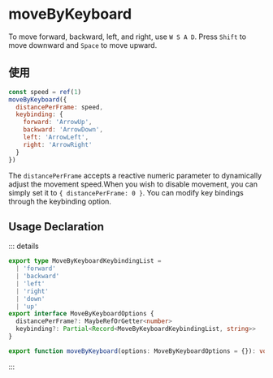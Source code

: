 # moveByKeyboard

To move forward, backward, left, and right, use `W S A D`. Press `Shift` to move downward and `Space` to move upward.

## 使用

```js
const speed = ref(1)
moveByKeyboard({
  distancePerFrame: speed,
  keybinding: {
    forward: 'ArrowUp',
    backward: 'ArrowDown',
    left: 'ArrowLeft',
    right: 'ArrowRight'
  }
})
```

The `distancePerFrame` accepts a reactive numeric parameter to dynamically adjust the movement speed.When you wish to disable movement, you can simply set it to `{ distancePerFrame: 0 }`.
You can modify key bindings through the keybinding option.

## Usage Declaration

::: details

```ts
export type MoveByKeyboardKeybindingList =
  | 'forward'
  | 'backward'
  | 'left'
  | 'right'
  | 'down'
  | 'up'
export interface MoveByKeyboardOptions {
  distancePerFrame?: MaybeRefOrGetter<number>
  keybinding?: Partial<Record<MoveByKeyboardKeybindingList, string>>
}

export function moveByKeyboard(options: MoveByKeyboardOptions = {}): void
```

:::
